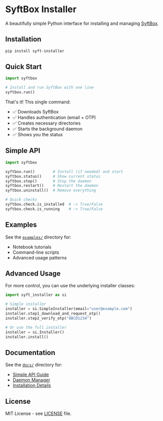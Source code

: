 # SyftBox Installer

A beautifully simple Python interface for installing and managing [SyftBox](https://syftbox.net).

## Installation

```bash
pip install syft-installer
```

## Quick Start

```python
import syftbox

# Install and run SyftBox with one line
syftbox.run()
```

That's it! This single command:
- ✅ Downloads SyftBox 
- ✅ Handles authentication (email + OTP)
- ✅ Creates necessary directories
- ✅ Starts the background daemon
- ✅ Shows you the status

## Simple API

```python
import syftbox

syftbox.run()        # Install (if needed) and start
syftbox.status()     # Show current status
syftbox.stop()       # Stop the daemon
syftbox.restart()    # Restart the daemon
syftbox.uninstall()  # Remove everything

# Quick checks
syftbox.check.is_installed  # -> True/False
syftbox.check.is_running    # -> True/False
```

## Examples

See the [`examples/`](examples/) directory for:
- Notebook tutorials
- Command-line scripts
- Advanced usage patterns

## Advanced Usage

For more control, you can use the underlying installer classes:

```python
import syft_installer as si

# Simple installer
installer = si.SimpleInstaller(email="user@example.com")
installer.step1_download_and_request_otp()
installer.step2_verify_otp("ABCD1234")

# Or use the full installer
installer = si.Installer()
installer.install()
```

## Documentation

See the [`docs/`](docs/) directory for:
- [Simple API Guide](docs/README_SIMPLE.md)
- [Daemon Manager](docs/DAEMON_MANAGER.md)
- [Installation Details](docs/INSTALL_SH_COMPARISON_REPORT.md)

## License

MIT License - see [LICENSE](LICENSE) file.